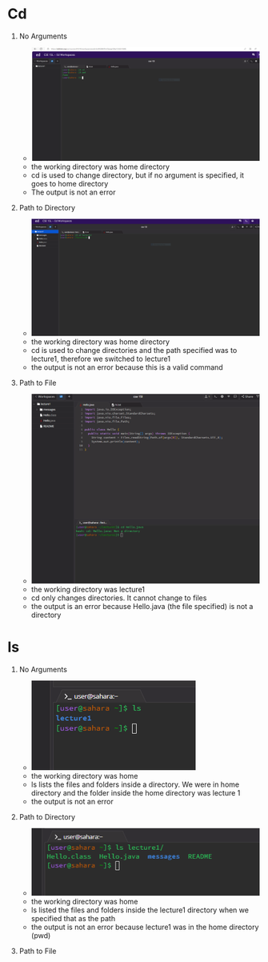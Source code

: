 # **Cd**
1. No Arguments
   * ![Image](Capture.PNG)
   * the working directory was home directory 
   * cd is used to change directory, but if no argument is specified, it goes to home directory
   * The output is not an error 

2. Path to Directory
   * ![Image](https://github.com/AKalakota23/cse15l-lab-reports/blob/main/Cd_With_Argument.PNG)
   * the working directory was home directory
   * cd is used to change directories and the path specified was to lecture1, therefore we switched to lecture1
   * the output is not an error because this is a valid command

3. Path to File
   * ![Image](https://github.com/AKalakota23/cse15l-lab-reports/blob/7c2a8cf45fdfeaa1e1f3962ac4a5d05e92b50ee3/path%20to%20file.png)
   * the working directory was lecture1
   * cd only changes directories. It cannot change to files
   * the output is an error because Hello.java (the file specified) is not a directory

# **ls**
1. No Arguments
   * ![Image](https://github.com/AKalakota23/cse15l-lab-reports/blob/167d66af9d8d72045412ab379b4b54af68296360/ls_no_arguments.png)
   * the working directory was home
   * ls lists the files and folders inside a directory. We were in home directory and the folder inside the home directory was lecture 1
   * the output is not an error
  
2. Path to Directory
   * ![Image](https://github.com/AKalakota23/cse15l-lab-reports/blob/f28d3b6199e82cee273e1d25f63c0966ec5bfc99/ls_path%2Bto_dir.png)
   * the working directory was home
   * ls listed the files and folders inside the lecture1 directory when we specified that as the path
   * the output is not an error because lecture1 was in the home directory (pwd) 

4. Path to File
